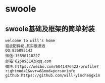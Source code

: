 # swoole
## swoole基础及框架的简单封装
````
welcome to will's home
貂皮配裤衩,其实很潇洒
QQ:826895143
微信:15890110227
邮箱:826895143@qq.com
微博:https://weibo.com/6041476422/profile?rightmod=1&wvr=6&mod=personinfo
github:https://github.com/will-yinchengxin
````
